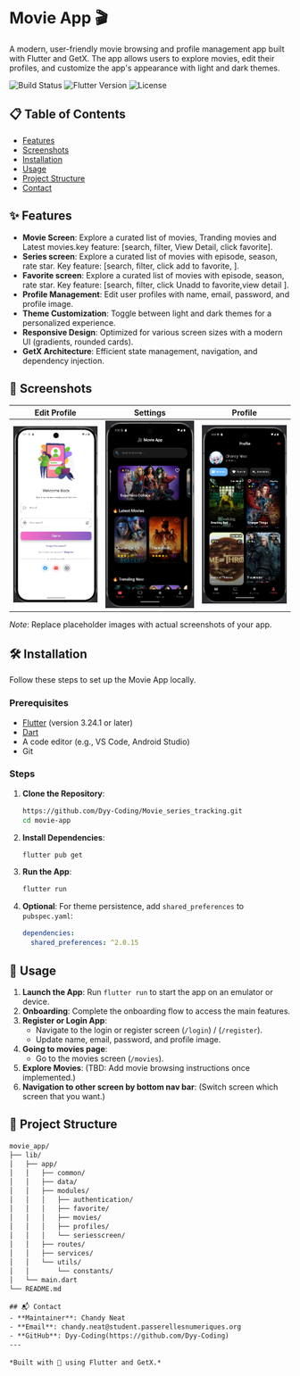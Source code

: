 # Movie App 🎬

A modern, user-friendly movie browsing and profile management app built with Flutter and GetX. The app allows users to explore movies, edit their profiles, and customize the app's appearance with light and dark themes.

![Build Status](https://img.shields.io/badge/build-passing-brightgreen)
![Flutter Version](https://img.shields.io/badge/flutter-3.24.1-blue)
![License](https://img.shields.io/badge/license-MIT-green)

## 📋 Table of Contents
- [Features](#features)
- [Screenshots](#screenshots)
- [Installation](#installation)
- [Usage](#usage)
- [Project Structure](#project-structure)
- [Contact](#contact)

## ✨ Features
- **Movie Screen**: Explore a curated list of movies, Tranding movies and Latest movies.key feature: [search, filter, View Detail, click favorite].
- **Series screen**: Explore a curated list of movies with episode, season, rate star. Key feature: [search, filter, click add to favorite, ].
- **Favorite screen**: Explore a curated list of movies with episode, season, rate star. Key feature: [search, filter, click Unadd to favorite,view detail ].
- **Profile Management**: Edit user profiles with name, email, password, and profile image.
- **Theme Customization**: Toggle between light and dark themes for a personalized experience.
- **Responsive Design**: Optimized for various screen sizes with a modern UI (gradients, rounded cards).
- **GetX Architecture**: Efficient state management, navigation, and dependency injection.
## 📸 Screenshots
| Edit Profile | Settings | Profile |
|--------------|----------|----------|
| ![Login](assets/images/login.png) | ![Movies](assets/images/movies.png) | ![Profile](assets/images/profile.png) |

*Note*: Replace placeholder images with actual screenshots of your app.

## 🛠 Installation
Follow these steps to set up the Movie App locally.

### Prerequisites
- [Flutter](https://flutter.dev/docs/get-started/install) (version 3.24.1 or later)
- [Dart](https://dart.dev/get-dart)
- A code editor (e.g., VS Code, Android Studio)
- Git

### Steps
1. **Clone the Repository**:
   ```bash
   https://github.com/Dyy-Coding/Movie_series_tracking.git
   cd movie-app
   ```

2. **Install Dependencies**:
   ```bash
   flutter pub get
   ```

3. **Run the App**:
   ```bash
   flutter run
   ```

4. **Optional**: For theme persistence, add `shared_preferences` to `pubspec.yaml`:
   ```yaml
   dependencies:
     shared_preferences: ^2.0.15
   ```

## 🚀 Usage
1. **Launch the App**: Run `flutter run` to start the app on an emulator or device.
2. **Onboarding**: Complete the onboarding flow to access the main features.
3. **Register or Login App**:
   - Navigate to the login or register screen (`/login`) / (`/register`).
   - Update name, email, password, and profile image.
4. **Going to movies page**:
   - Go to the movies screen (`/movies`).
5. **Explore Movies**: (TBD: Add movie browsing instructions once implemented.)
6. **Navigation to other screen by bottom nav bar**: (Switch screen which screen that you want.)

## 📁 Project Structure

```plaintext
movie_app/
├── lib/
│   ├── app/
│   │   ├── common/
│   │   ├── data/
│   │   ├── modules/
│   │   │   ├── authentication/
│   │   │   ├── favorite/
│   │   │   ├── movies/
│   │   │   ├── profiles/
│   │   │   └── seriesscreen/
│   │   ├── routes/
│   │   ├── services/
│   │   └── utils/
│   │       └── constants/
│   └── main.dart
└── README.md

## 📬 Contact
- **Maintainer**: Chandy Neat
- **Email**: chandy.neat@student.passerellesnumeriques.org
- **GitHub**: Dyy-Coding(https://github.com/Dyy-Coding)
---

*Built with 💙 using Flutter and GetX.*